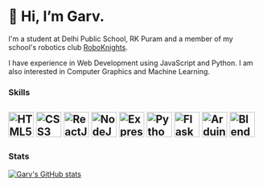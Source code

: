 # 👋 Hi, I’m Garv.


I'm a student at Delhi Public School, RK Puram and a member of my school's robotics club [RoboKnights](https://roboknights.in).

I have experience in Web Development using JavaScript and Python. I am also interested in Computer Graphics and Machine Learning.

### Skills
<img src="https://cdn.worldvectorlogo.com/logos/html5.svg" alt="HTML5" width="50" height="50" /> <img src="https://cdn.worldvectorlogo.com/logos/css3.svg" alt="CSS3" width="50" height="50" /> <img src="https://cdn.worldvectorlogo.com/logos/react-2.svg" alt="ReactJS" width="50" height="50" /> <img src="https://cdn.worldvectorlogo.com/logos/nodejs-icon.svg" alt="NodeJS" width="50" height="50" /> <img src="https://cdn.worldvectorlogo.com/logos/express-109.svg" alt="Express" width="50" height="50" /> <img src="https://cdn.worldvectorlogo.com/logos/python-5.svg" alt="Python" width="50" height="50" /> <img src="https://cdn.worldvectorlogo.com/logos/flask.svg" alt="Flask" width="50" height="50" /> <img src="https://cdn.worldvectorlogo.com/logos/arduino.svg" alt="Arduino" width="50" height="50" /> <img src="https://cdn.worldvectorlogo.com/logos/blender-2.svg" alt="Blender" width="50" height="50" />
---
### Stats
[![Garv's GitHub stats](https://github-readme-stats.vercel.app/api?username=GarvJain03)](https://github.com/anuraghazra/github-readme-stats)
